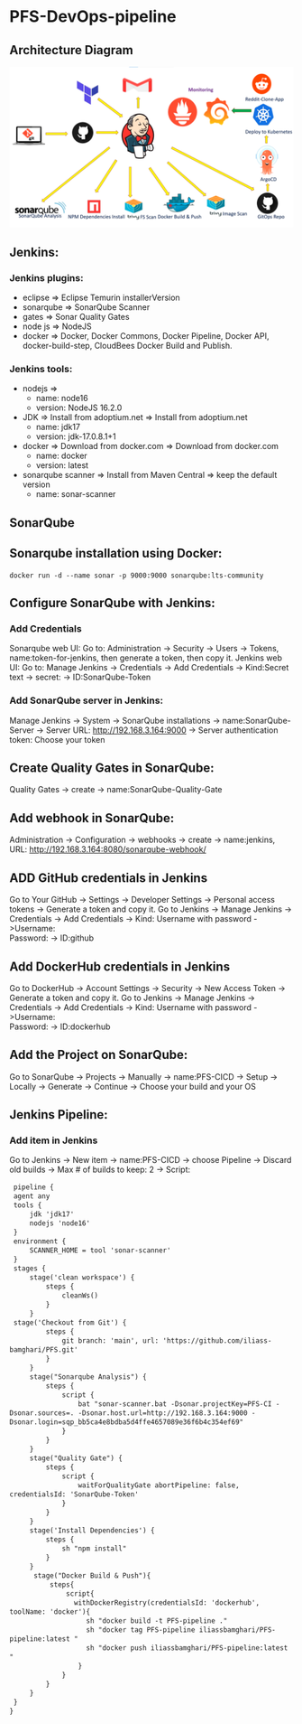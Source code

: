 ﻿# PFS-DevOps-pipeline
 
## Architecture Diagram
![3-Tier Architecture](./PFS-DevOps-Architecture.png)

## Jenkins:
  ### Jenkins plugins:
  - eclipse => Eclipse Temurin installerVersion
  - sonarqube => SonarQube Scanner
  - gates => Sonar Quality Gates
  - node js => NodeJS
  - docker => Docker, Docker Commons, Docker Pipeline, Docker API, docker-build-step, CloudBees Docker Build and Publish.
  ### Jenkins tools:
  - nodejs =>
     - name: node16
     - version: NodeJS 16.2.0
  - JDK => Install from adoptium.net => Install from adoptium.net
     - name: jdk17
     - version: jdk-17.0.8.1+1
  - docker => Download from docker.com => Download from docker.com
     - name: docker
     - version: latest
  - sonarqube scanner => Install from Maven Central => keep the default version
     - name: sonar-scanner
## SonarQube 
  ## Sonarqube installation using Docker:
    docker run -d --name sonar -p 9000:9000 sonarqube:lts-community
    
  ## Configure SonarQube with Jenkins:
   ### Add Credentials
   Sonarqube web UI: Go to:  Administration -> Security -> Users -> Tokens, name:token-for-jenkins, then generate a token, then copy it.
   Jenkins web UI: Go to: Manage Jenkins -> Credentials -> Add Credentials -> Kind:Secret text -> secret:<your-token> -> ID:SonarQube-Token
   ### Add SonarQube server in Jenkins:
   Manage Jenkins -> System -> SonarQube installations -> name:SonarQube-Server -> Server URL: http://192.168.3.164:9000 -> Server authentication token: Choose your token
   
  ## Create Quality Gates in SonarQube:
  Quality Gates -> create -> name:SonarQube-Quality-Gate
  
  ## Add webhook in SonarQube:
  Administration -> Configuration -> webhooks -> create -> name:jenkins, URL: http://192.168.3.164:8080/sonarqube-webhook/
  
## ADD GitHub credentials in Jenkins
 Go to Your GitHub -> Settings -> Developer Settings -> Personal access tokens -> Generate a token and copy it.
 Go to Jenkins -> Manage Jenkins -> Credentials -> Add Credentials -> Kind: Username with password ->Username:  
 <Your-github-username> Password: <Your-token> -> ID:github 
 
## Add DockerHub credentials in Jenkins
  Go to DockerHub -> Account Settings -> Security -> New Access Token -> Generate a token and copy it.
  Go to Jenkins -> Manage Jenkins -> Credentials -> Add Credentials -> Kind: Username with password ->Username:  
 <Your-DokerHub-username> Password: <Your-token> -> ID:dockerhub
 
## Add the Project on SonarQube:
  Go to SonarQube -> Projects -> Manually -> name:PFS-CICD -> Setup -> Locally -> Generate -> Continue -> Choose your build and your OS 
  
## Jenkins Pipeline:
  ### Add item in Jenkins
  Go to Jenkins -> New item -> name:PFS-CICD -> choose Pipeline -> Discard old builds -> Max # of builds to keep: 2 -> Script:
  
     pipeline {
     agent any
     tools {
         jdk 'jdk17'
         nodejs 'node16'
     }
     environment {
         SCANNER_HOME = tool 'sonar-scanner'
     }
     stages {
         stage('clean workspace') {
             steps {
                 cleanWs()
             }
         }
     stage('Checkout from Git') {
             steps {
                 git branch: 'main', url: 'https://github.com/iliass-bamghari/PFS.git'
             }
         }
         stage("Sonarqube Analysis") {
             steps {
                 script {
                     bat "sonar-scanner.bat -Dsonar.projectKey=PFS-CI -Dsonar.sources=. -Dsonar.host.url=http://192.168.3.164:9000 -Dsonar.login=sqp_bb5ca4e8bdba5d4ffe4657089e36f6b4c354ef69"
                 }
             }
         }
         stage("Quality Gate") {
             steps {
                 script {
                     waitForQualityGate abortPipeline: false, credentialsId: 'SonarQube-Token'
                 }
             }
         }
         stage('Install Dependencies') {
             steps {
                 sh "npm install"
             }
         }
          stage("Docker Build & Push"){
              steps{
                  script{
                    withDockerRegistry(credentialsId: 'dockerhub', toolName: 'docker'){   
                       sh "docker build -t PFS-pipeline ."
                       sh "docker tag PFS-pipeline iliassbamghari/PFS-pipeline:latest "
                       sh "docker push iliassbamghari/PFS-pipeline:latest "
                     }
                 }
             }
         }
     }
    }    
       
       


  

